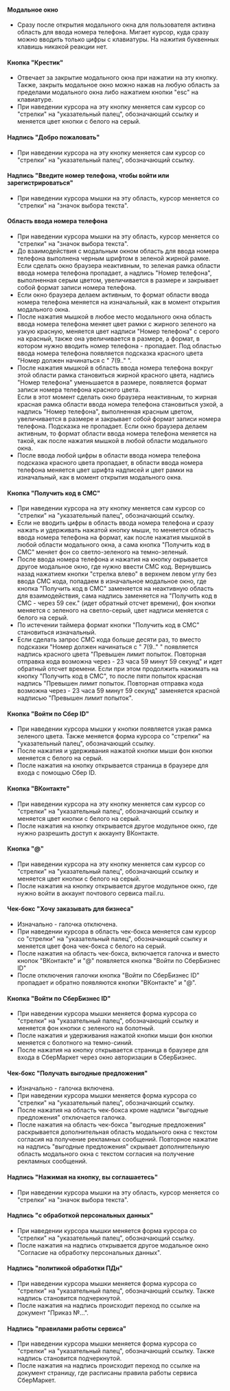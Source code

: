 #### Модальное окно

* Сразу после открытия модального окна для пользователя активна область для ввода номера телефона. Мигает курсор, куда сразу можно вводить только цифры с клавиатуры. На нажития буквенных клавишь никакой реакции нет.

#### Кнопка "Крестик"

* Отвечает за закрытие модального окна при нажатии на эту кнопку. Также, закрыть модальное окно можно нажав на любую область за пределами модального окна либо нажатием кнопки "esc" на клавиатуре.
* При наведении курсора на эту кнопку меняется сам курсор со "стрелки" на "указательный палец", обозначающий ссылку и меняется цвет кнопки с белого на серый.

#### Надпись "Добро пожаловать"

* При наведении курсора на эту кнопку меняется сам курсор со "стрелки" на "указательный палец", обозначающий ссылку.

#### Надпись "Введите номер телефона, чтобы войти или зарегистрироваться"

* При наведении курсора мышки на эту область, курсор меняется со "стрелки" на "значок выбора текста".

#### Область ввода номера телефона

* При наведении курсора мышки на эту область, курсор меняется со "стрелки" на "значок выбора текста".
* До взаимодействия с модальным окном область для ввода номера телефона выполнена черным шрифтом в зеленой жирной рамке. Если сделать окно браузера неактивным, то зеленая рамка области ввода номера телефона пропадает, а надпись "Номер телефона", выполненная серым цветом, увеличивается в размере и закрывает собой формат записи номера телефона.  
* Если окно браузера делаем активным, то формат области ввода номера телефона меняется на изначальный, как в момент открытия модального окна.  
* После нажатия мышкой в любое место модального окна область ввода номера телефона меняет цвет рамки с жирного зеленого на узкую красную, меняется цвет надписи "Номер телефона" с серого на красный, также она увеличивается в размере, а формат, в котором нужно вводить номер телефона - пропадает. Под областью ввода номера телефона появляется подсказка красного цвета "Номер должен начинаться с " 7(9.." ".  
* После нажатия мышкой в область ввода номера телефона вокруг этой области рамка становиться жирной красного цвета, надпись "Номер телефона" уменьшается в размере, появляется формат записи номера телефона красного цвета.  
Если в этот момент сделать окно браузера неактивным, то жирная красная рамка области ввода номера телефона становиться узкой, а надпись "Номер телефона", выполненная красным цветом, увеличивается в размере и закрывает собой формат записи номера телефона. Подсказка не пропадает. Если окно браузера делаем активным, то формат области ввода номера телефона меняется на такой, как после нажатия мышкой в любой области модального окна.
* После ввода любой цифры в области ввода номера телефона подсказка красного цвета пропадает, в области ввода номера телефона меняется цвет шрифта надписей и цвет рамки на изначальный, как в момент открытия модального окна.

#### Кнопка "Получить код в СМС"

* При наведении курсора на эту кнопку меняется сам курсор со "стрелки" на "указательный палец", обозначающий ссылку.
* Если не вводить цифры в область ввода номера телефона и сразу нажать и удерживать нажатой кнопку мыши, то меняется область ввода номера телефона на формат, как после нажатия мышкой в любой области модального окна, а сама кнопка "Получить код в СМС" меняет фон со светло-зеленого на темно-зеленый.
* После ввода номера телефона и нажатия на кнопку окрывается другое модальное окно, где нужно ввести СМС код. Вернувшись назад нажатием кнопки "стрелка влево" в верхнем левом углу без ввода СМС кода, попадаем в изначальное модальное окно, где кнопка "Получить код в СМС" заменяется на неактивную область для взаимодействия, сама надпись заменяется на "Получить код в СМС - через 59 сек." (идет обратный отсчет времени), фон кнопки меняется с зеленого на светло-серый, цвет надписи меняется с белого на серый.
* По истечении таймера формат кнопки "Получить код в СМС" становиться изначальный.
* Если сделать запрос СМС кода больше десяти раз, то вместо подсказки "Номер должен начинаться с " 7(9.." " появляется надпись красного цвета "Превышен лимит попыток. Повторная отправка кода возможна через - 23 часа 59 минут 59 секунд" и идет обратный отсчет времени. Если при этом продолжить нажимать на кнопку "Получить код в СМС", то после пяти попыток красная надпись "Превышен лимит попыток. Повторная отправка кода возможна через - 23 часа 59 минут 59 секунд" заменяется красной надписью "Превышен лимит попыток".

#### Кнопка "Войти по Сбер ID"

* При наведении курсора мышки у кнопки появляется узкая рамка зеленого цвета. Также меняется форма курсора со "стрелки" на "указательный палец", обозначающий ссылку.
* После нажатия и удерживания нажатой кнопки мыши фон кнопки меняется с белого на серый.
* После нажатия на кнопку открывается страница в браузере для входа с помощью Сбер ID.

#### Кнопка "ВКонтакте"

* При наведении курсора на эту кнопку меняется сам курсор со "стрелки" на "указательный палец", обозначающий ссылку и меняется цвет кнопки с белого на серый.
* После нажатия на кнопку открывается другое модульное окно, где нужно разрешить доступ к аккаунту ВКонтакте.

#### Кнопка "@"

* При наведении курсора на эту кнопку меняется сам курсор со "стрелки" на "указательный палец", обозначающий ссылку и меняется цвет кнопки с белого на серый.
* После нажатия на кнопку открывается другое модульное окно, где нужно войти в аккаунт почтового сервиса mail.ru.

#### Чек-бокс "Хочу заказывать для бизнеса"

* Изначально - галочка отключена.
* При наведении курсора в область чек-бокса меняется сам курсор со "стрелки" на "указательный палец", обозначающий ссылку и меняется цвет фона чек-бокса с белого на серый.
* После нажатия на область чек-бокса, включается галочка и вместо кнопок "ВКонтакте" и "@" появляется кнопка "Войти по СберБизнес ID"
* После отключения галочки кнопка "Войти по СберБизнес ID" пропадает и обратно появляются кнопки "ВКонтакте" и "@".

#### Кнопка "Войти по СберБизнес ID"

* При наведении курсора мышки меняется форма курсора со "стрелки" на "указательный палец", обозначающий ссылку и меняется фон кнопки с зеленого на болотный.
* После нажатия и удерживания нажатой кнопки мыши фон кнопки меняется с болотного на темно-синий.
* После нажатия на кнопку открывается страница в браузере для входа в СберМаркет через окно авторизации в СберБизнес.

#### Чек-бокс "Получать выгодные предложения"

* Изначально - галочка включена.
* При наведении курсора мышки меняется форма курсора со "стрелки" на "указательный палец", обозначающий ссылку.
* После нажатия на область чек-бокса кроме надписи "выгодные предложения" отключается галочка.
* После нажатия на область чек-бокса "выгодные предложения" раскрывается дополнительная область модального окна с текстом согласия на получение рекламных сообщений. Повторное нажатие на надпись "выгодные предложения" скрывает дополнительную область модального окна с текстом согласия на получение рекламных сообщений.

#### Надпись "Нажимая на кнопку, вы соглашаетесь"

* При наведении курсора мышки на эту область, курсор меняется со "стрелки" на "значок выбора текста".

#### Надпись "с обработкой персональных данных"

* При наведении курсора мышки меняется форма курсора со "стрелки" на "указательный палец", обозначающий ссылку.
* После нажатия на надпись открывается другое модальное окно "Согласие на обработку персональных данных".

#### Надпись "политикой обработки ПДн"

* При наведении курсора мышки меняется форма курсора со "стрелки" на "указательный палец", обозначающий ссылку. Также надпись становится подчеркнутой.
* После нажатия на надпись происходит переход по ссылке на документ "Приказ №...".

#### Надпись "правилами работы сервиса"

* При наведении курсора мышки меняется форма курсора со "стрелки" на "указательный палец", обозначающий ссылку. Также надпись становится подчеркнутой.
* После нажатия на надпись происходит переход по ссылке на документ страницу, где расписаны правила работы сервиса СберМаркет.